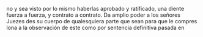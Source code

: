 no y sea visto por lo mismo haberlas aprobado y ratificado, una diente fuerza a fuerza, y contrato a contrato. Da amplio poder a los señores Juezes des su cuerpo de qualesquiera parte que sean para que le compres lona a la observación de este como por sentencia definitiva pasada en